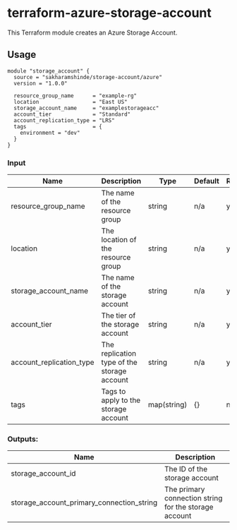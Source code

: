 # terraform-azure-storage-account

This Terraform module creates an Azure Storage Account.

## Usage

```hcl
module "storage_account" {
  source = "sakharamshinde/storage-account/azure"
  version = "1.0.0"

  resource_group_name      = "example-rg"
  location                 = "East US"
  storage_account_name     = "examplestorageacc"
  account_tier             = "Standard"
  account_replication_type = "LRS"
  tags                     = {
    environment = "dev"
  }
}
```

### Input

| Name   | Description | Type | Default | Required |
| ------ | ----------- | ---- | ------- | -------- |
| resource_group_name | The name of the resource group | string | n/a | yes |
| location | The location of the resource group | string | n/a | yes |
| storage_account_name | The name of the storage account | string | n/a | yes |
| account_tier | The tier of the storage account | string | n/a | yes |
| account_replication_type | The replication type of the storage account | string | n/a | yes |
| tags | Tags to apply to the storage account | map(string) | {} | no |


### Outputs:

| Name                                      | Description                                   |
|-------------------------------------------|-----------------------------------------------|
| storage_account_id                        | The ID of the storage account                  |
| storage_account_primary_connection_string | The primary connection string for the storage account |

